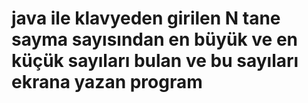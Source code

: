# java ile klavyeden girilen N tane sayma sayısından en büyük ve en küçük sayıları bulan ve bu sayıları ekrana yazan program
